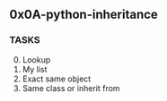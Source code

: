 ## 0x0A-python-inheritance

### TASKS
0. Lookup
1. My list
2. Exact same object
3. Same class or inherit from
